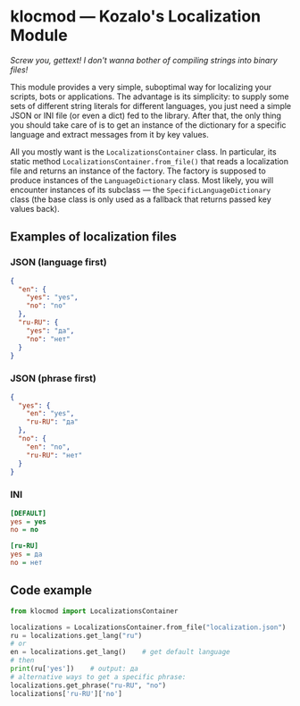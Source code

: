 klocmod — Kozalo's Localization Module
======================================

*Screw you, gettext! I don't wanna bother of compiling strings into binary files!*

This module provides a very simple, suboptimal way for localizing your scripts, bots or applications. The advantage is
its simplicity: to supply some sets of different string literals for different languages, you just need a simple JSON or
INI file (or even a dict) fed to the library. After that, the only thing you should take care of is to get an instance
of the dictionary for a specific language and extract messages from it by key values.

All you mostly want is the `LocalizationsContainer` class. In particular, its static method 
`LocalizationsContainer.from_file()` that reads a localization file and returns an instance of the factory. The factory
is supposed to produce instances of the `LanguageDictionary` class. Most likely, you will encounter instances of its
subclass — the `SpecificLanguageDictionary` class (the base class is only used as a fallback that returns passed key
values back).

Examples of localization files
------------------------------

### JSON (language first)


```json
{
  "en": {
    "yes": "yes",
    "no": "no"
  },
  "ru-RU": {
    "yes": "да",
    "no": "нет"
  }
}
```

### JSON (phrase first)

```json
{
  "yes": {
    "en": "yes",
    "ru-RU": "да"
  },
  "no": {
    "en": "no",
    "ru-RU": "нет"
  }
}
```

### INI

```ini
[DEFAULT]
yes = yes
no = no

[ru-RU]
yes = да
no = нет
```


Code example
------------

```python
from klocmod import LocalizationsContainer

localizations = LocalizationsContainer.from_file("localization.json")
ru = localizations.get_lang("ru")
# or
en = localizations.get_lang()    # get default language
# then
print(ru['yes'])    # output: да
# alternative ways to get a specific phrase:
localizations.get_phrase("ru-RU", "no")
localizations['ru-RU']['no']
```
